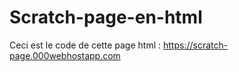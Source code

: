 # Scratch-page-en-html
Ceci est le code de cette page html : https://scratch-page.000webhostapp.com
